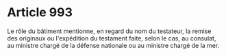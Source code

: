 # Article 993

Le rôle du bâtiment mentionne, en regard du nom du testateur, la remise des originaux ou l'expédition du testament faite, selon le cas, au consulat, au ministre chargé de la défense nationale ou au ministre chargé de la mer.